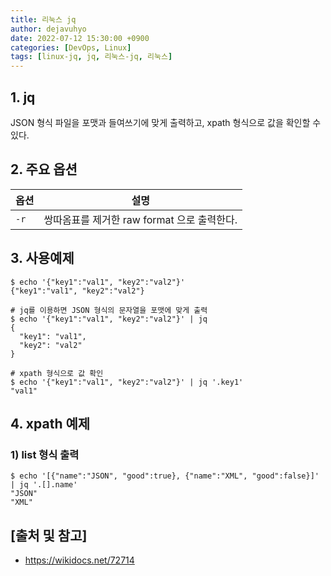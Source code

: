 ```yaml
---
title: 리눅스 jq
author: dejavuhyo
date: 2022-07-12 15:30:00 +0900
categories: [DevOps, Linux]
tags: [linux-jq, jq, 리눅스-jq, 리눅스]
---
```


## 1. jq
JSON 형식 파일을 포맷과 들여쓰기에 맞게 출력하고, xpath 형식으로 값을 확인할 수 있다.

## 2. 주요 옵션

| 옵션 | 설명 |
|-----|-----|
| `-r` | 쌍따옴표를 제거한 raw format 으로 출력한다. |

## 3. 사용예제

```shell
$ echo '{"key1":"val1", "key2":"val2"}'
{"key1":"val1", "key2":"val2"}

# jq를 이용하면 JSON 형식의 문자열을 포맷에 맞게 출력
$ echo '{"key1":"val1", "key2":"val2"}' | jq
{
  "key1": "val1",
  "key2": "val2"
}

# xpath 형식으로 값 확인
$ echo '{"key1":"val1", "key2":"val2"}' | jq '.key1'
"val1"
```

## 4. xpath 예제

### 1) list 형식 출력

```shell
$ echo '[{"name":"JSON", "good":true}, {"name":"XML", "good":false}]' | jq '.[].name'
"JSON"
"XML"
```

## [출처 및 참고]
* <https://wikidocs.net/72714>
